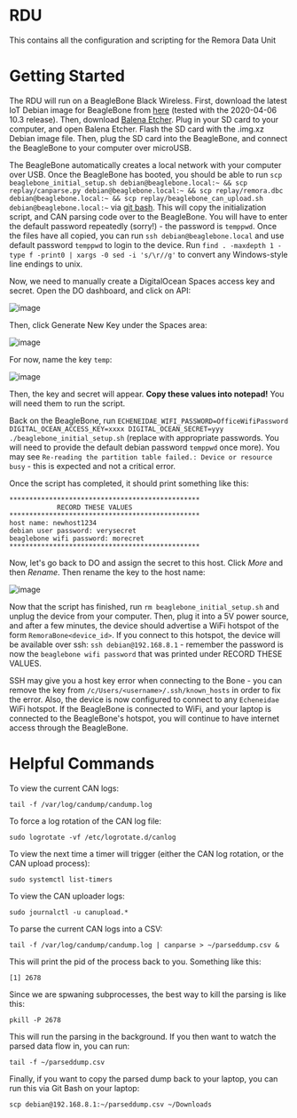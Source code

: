 # RDU

This contains all the configuration and scripting for the Remora Data Unit

# Getting Started

The RDU will run on a BeagleBone Black Wireless. First, download the latest IoT Debian image for BeagleBone from [here](https://debian.beagleboard.org/images/bone-debian-10.3-iot-armhf-2020-04-06-4gb.img.xz) (tested with the 2020-04-06 10.3 release). Then, download [Balena Etcher](https://www.balena.io/etcher/). Plug in your SD card to your computer, and open Balena Etcher. Flash the SD card with the .img.xz Debian image file. Then, plug the SD card into the BeagleBone, and connect the BeagleBone to your computer over microUSB.

The BeagleBone automatically creates a local network with your computer over USB. Once the BeagleBone has booted, you should be able to run `scp beaglebone_initial_setup.sh debian@beaglebone.local:~ && scp replay/canparse.py debian@beaglebone.local:~ && scp replay/remora.dbc debian@beaglebone.local:~ && scp replay/beaglebone_can_upload.sh debian@beaglebone.local:~` via [git bash](https://git-scm.com/downloads). This will copy the initialization script, and CAN parsing code over to the BeagleBone. You will have to enter the default password repeatedly (sorry!) - the password is `temppwd`. Once the files have all copied, you can run `ssh debian@beaglebone.local` and use default password `temppwd` to login to the device. Run `find . -maxdepth 1 -type f -print0 | xargs -0 sed -i 's/\r//g'` to convert any Windows-style line endings to unix.

Now, we need to manually create a DigitalOcean Spaces access key and secret. Open the DO dashboard, and click on API:

![image](https://user-images.githubusercontent.com/9583514/128417590-194f1d20-006c-4039-9f56-dbb82fcb7137.png)

Then, click Generate New Key under the Spaces area:

![image](https://user-images.githubusercontent.com/9583514/128417673-3efb17f8-e98e-4b28-8c87-e5f036139605.png)

For now, name the key `temp`:

![image](https://user-images.githubusercontent.com/9583514/128417780-0baf82d4-525e-46c2-ad5c-cc5adc78aaf6.png)

Then, the key and secret will appear. **Copy these values into notepad!** You will need them to run the script.

Back on the BeagleBone, run `ECHENEIDAE_WIFI_PASSWORD=OfficeWifiPassword DIGITAL_OCEAN_ACCESS_KEY=xxxx DIGITAL_OCEAN_SECRET=yyy ./beaglebone_initial_setup.sh` (replace with appropriate passwords. You will need to provide the default debian password `temppwd` once more). You may see `Re-reading the partition table failed.: Device or resource busy` - this is expected and not a critical error. 

Once the script has completed, it should print something like this:

```
************************************************
            RECORD THESE VALUES
************************************************
host name: newhost1234
debian user password: verysecret
beaglebone wifi password: morecret
************************************************
```

Now, let's go back to DO and assign the secret to this host. Click *More* and then *Rename*. Then rename the key to the host name:

![image](https://user-images.githubusercontent.com/9583514/128423252-6c04eb07-6488-4be6-b905-5974cebf2d68.png)

Now that the script has finished, run `rm beaglebone_initial_setup.sh` and unplug the device from your computer. Then, plug it into a 5V power source, and after a few minutes, the device should advertise a WiFi hotspot of the form `RemoraBone<device_id>`. If you connect to this hotspot, the device will be available over ssh: `ssh debian@192.168.8.1` - remember the password is now the `beaglebone wifi password` that was printed under RECORD THESE VALUES.

SSH may give you a host key error when connecting to the Bone - you can remove the key from `/c/Users/<username>/.ssh/known_hosts` in order to fix the error. Also, the device is now configured to connect to any `Echeneidae` WiFi hotspot. If the BeagleBone is connected to WiFi, and your laptop is connected to the BeagleBone's hotspot, you will continue to have internet access through the BeagleBone.

# Helpful Commands

To view the current CAN logs:

```
tail -f /var/log/candump/candump.log
```

To force a log rotation of the CAN log file:

```
sudo logrotate -vf /etc/logrotate.d/canlog
```

To view the next time a timer will trigger (either the CAN log rotation, or the CAN upload process):

```
sudo systemctl list-timers
```
 
To view the CAN uploader logs:

```
sudo journalctl -u canupload.*
```

To parse the current CAN logs into a CSV:

```
tail -f /var/log/candump/candump.log | canparse > ~/parseddump.csv &
```

This will print the pid of the process back to you. Something like this:

```
[1] 2678
```

Since we are spwaning subprocesses, the best way to kill the parsing is like this:

```
pkill -P 2678
```

This will run the parsing in the background. If you then want to watch the parsed data flow in, you can run:

```
tail -f ~/parseddump.csv
```


Finally, if you want to copy the parsed dump back to your laptop, you can run this via Git Bash on your laptop:

```
scp debian@192.168.8.1:~/parseddump.csv ~/Downloads
```
